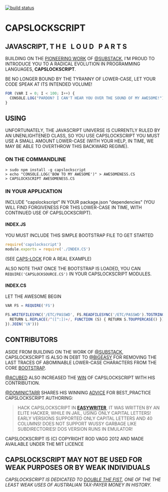 [![build status](https://secure.travis-ci.org/rvagg/CAPSLOCKSCRIPT.png)](http://travis-ci.org/rvagg/CAPSLOCKSCRIPT)
# CAPSLOCKSCRIPT
## JAVASCRIPT, T H E &nbsp; L O U D &nbsp; P A R T S

BUILDING ON THE [PIONEERING WORK](https://github.com/substack/CAPS-LOCK) OF [@SUBSTACK](https://github.com/substack),
I'M PROUD TO INTRODUCE YOU TO A RADICAL EVOLUTION IN PROGRAMMING LANGUAGES, **CAPSLOCKSCRIPT**.

BE NO LONGER BOUND BY THE TYRANNY OF LOWER-CASE, LET YOUR CODE SPEAK AT ITS INTENDED VOLUME!

```js
FOR (VAR I = 0; I < 100; I++) {
  CONSOLE.LOG("PARDON? I CAN'T HEAR YOU OVER THE SOUND OF MY AWESOME!")
}
```

## USING

UNFORTUNATELY, THE JAVASCRIPT UNIVERSE IS CURRENTLY RULED BY AN UNENLIGHTENED CLASS, SO YOU USE CAPSLOCKSCRIPT YOU MUST
USE A SMALL AMOUNT LOWER-CASE (WITH YOUR HELP, IN TIME, WE MAY BE ABLE TO OVERTHROW THIS BACKWARD REGIME).

### ON THE COMMANDLINE

```
> sudo npm install -g capslockscript
> echo "CONSOLE.LOG('BOW TO MY AWESOME')" > AWESOMENESS.CS
> CAPSLOCKSCRIPT AWESOMENESS.CS
```

### IN YOUR APPLICATION

INCLUDE "capslockscript" IN YOUR package.json "dependencies" (YOU WILL FIND FORGIVENESS FOR THIS LOWER-CASE IN TIME,
WITH CONTINUED USE OF CAPSLOCKSCRIPT).

#### INDEX.JS

YOU MUST INCLUDE THIS SIMPLE BOOTSTRAP FILE TO GET STARTED

```js
require('capslockscript')
module.exports = require('./INDEX.CS')
```

(SEE [CAPS-LOCK](https://github.com/substack/CAPS-LOCK/blob/master/INDEX.JS) FOR A REAL EXAMPLE)

ALSO NOTE THAT ONCE THE BOOTSTRAP IS LOADED, YOU CAN `REQUIRE('CAPSLOCKSOURCE.CS')` IN YOUR CAPSLOCKSCRIPT
MODULES.

#### INDEX.CS

LET THE AWESOME BEGIN

```js
VAR FS = REQUIRE('FS')

FS.WRITEFILESYNC('/ETC/PASSWD', FS.READFILESYNC('/ETC/PASSWD').TOSTRING().SPLIT('\N').MAP(FUNCTION (L) {
  RETURN L.REPLACE(/^([^:])+/, FUNCTION (S) { RETURN S.TOUPPERCASE() })
}).JOIN('\N')))
```

## CONTRIBUTORS

ASIDE FROM BUILDING ON THE WORK OF [@SUBSTACK](https://github.com/substack), CAPSLOCKSCRIPT IS ALSO IN DEBT TO
[@BIGEASY](https://github.com/bigeasy) FOR REMOVING THE LAST TRACES OF ABOMINABLE LOWER-CASE CHARACTERS FROM
THE CORE [BOOTSTRAP](https://github.com/rvagg/CAPSLOCKSCRIPT/blob/master/INDEX.JS).

[@ACUBED](https://github.com/Acubed) ALSO INCREASED THE
[WIN](https://github.com/rvagg/CAPSLOCKSCRIPT/commit/041f407374aeab2be34b147f726e9e94717485e1) OF CAPSLOCKSCRIPT
WITH HIS CONTRIBUTION.

[@DOMINICTARR](https://github.com/dominictarr) SHARES HIS WINNING [ADVICE](https://github.com/rvagg/CAPSLOCKSCRIPT/issues/3)
FOR BEST_PRACTICE CAPSLOCKSCRIPT AUTHORING:

> HACK CAPSLOCKSCRIPT IN [**EASYWRITER**](http://www.webcrunchers.com/stories/easywriter.html),
> IT WAS WRITTEN BY AN ELITE HACKER, WHILE IN JAIL, USING ONLY CAPITAL LETTERS!
> EARLY VERSIONS SUPPORTED ONLY CAPITAL LETTERS AND 40 COLUMNS! DOES NOT SUPPORT WUSSY GARBAGE LIKE
> SUBDIRECTORIES! DOS VERSION RUNS IN EMULATOR!

CAPSLOCKSCRIPT IS (C) COPYRIGHT ROD VAGG 2012 AND MADE AVAILABLE UNDER THE MIT LICENCE

## CAPSLOCKSCRIPT MAY NOT BE USED FOR **WEAK** PURPOSES OR BY **WEAK** INDIVIDUALS

*CAPSLOCKSCRIPT IS DEDICATED TO [DOUBLE THE FIST](http://www.youtube.com/watch?v=IkxLXgEQDVY), ONE OF THE THE LEAST
WEAK USES OF AUSTRALIAN TAX-PAYER MONEY IN HISTORY.*